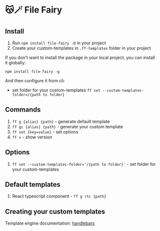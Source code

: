 # 😽🪄 File Fairy

## Install

1. Run `npm install file-fairy -D` in your project
2. Create your custom-templates in `.ff-templates` folder in your project

If you don't want to install the package in your local project, you can install it globally:

`npm install file-fairy -g`

And then configure it from cli:
- set folder for your custom-templates `ff set --custom-templates-folder=/{path to folder}`

## Commands
1. `ff g {alias} {path}` - generate default template
2. `ff gc {alias} {path}` - generate your custom template
3. `ff set {key=value}` - set options
4. `ff v` - show version

## Options
1. `ff set --custom-templates-folder='/{path to folder}'` - set folder for your custom-templates

## Default templates
1. React typescript component - `ff g rtc {path}`

## Creating your custom templates

Template engine documentation: [handlebars](https://handlebarsjs.com/)
